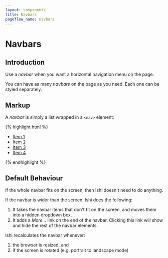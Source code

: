 ```yaml
---
layout: components
title: Navbars
pageflow_name: navbars
---
```


# Navbars

## Introduction

Use a _navbar_ when you want a horizontal navigation menu on the page.

You can have as many _navbars_ on the page as you need. Each one can be styled separately.

## Markup

A _navbar_ is simply a list wrapped in a `<nav>` element:

{% highlight html %}
<nav class="navbar">
    <ul>
        <li><a href="link-to-page">Item 1</a></li>
        <li><a href="link-to-page">Item 2</a></li>
        <li><a href="link-to-page">Item 3</a></li>
        <li><a href="link-to-page">Item 4</a></li>
    </ul>
</nav>
{% endhighlight %}

## Default Behaviour

If the whole navbar fits on the screen, then Ishi doesn't need to do anything.

If the navbar is wider than the screen, Ishi does the following:

1. It takes the navbar items that don't fit on the screen, and moves them into a hidden dropdown box.
1. It adds a _More..._ link on the end of the navbar. Clicking this link will show and hide the rest of the navbar elements.

Ishi recalculates the navbar whenever:

1. the browser is resized, and
1. if the screen is rotated (e.g. portrait to landscape mode)
